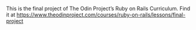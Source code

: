 This is the final project of The Odin Project’s Ruby on Rails Curriculum. Find it at https://www.theodinproject.com/courses/ruby-on-rails/lessons/final-project
